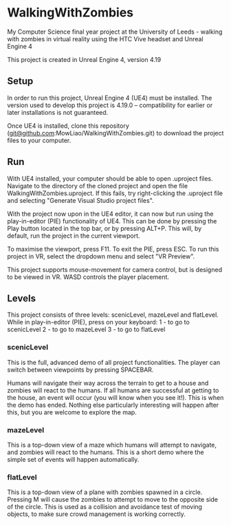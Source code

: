 # WalkingWithZombies
My Computer Science final year project at the University of Leeds - walking with zombies in virtual reality using the HTC Vive headset and Unreal Engine 4

This project is created in Unreal Engine 4, version 4.19

## Setup

In order to run this project, Unreal Engine 4 (UE4) must be installed. The version used to develop this project is 4.19.0 – compatibility for earlier or later installations is not guaranteed.

Once UE4 is installed, clone this repository (git@github.com:MowLiao/WalkingWithZombies.git) to download the project files to your computer.

## Run

With UE4 installed, your computer should be able to open .uproject files. Navigate to the directory of the cloned project and open the file WalkingWithZombies.uproject. If this fails, try right-clicking the .uproject file and selecting "Generate Visual Studio project files".

With the project now upon in the UE4 editor, it can now but run using the play-in-editor (PIE) functionality of UE4. This can be done by pressing the Play button located in the top bar, or by pressing ALT+P. This will, by default, run the project in the current viewport. 

To maximise the viewport, press F11. 
To exit the PIE, press ESC.
To run this project in VR, select the dropdown menu and select "VR Preview".

This project supports mouse-movement for camera control, but is designed to be viewed in VR.
WASD controls the player placement.

## Levels

This project consists of three levels: scenicLevel, mazeLevel and flatLevel. While in play-in-editor (PIE), press on your keyboard:
1 - to go to scenicLevel
2 - to go to mazeLevel
3 - to go to flatLevel

### scenicLevel

This is the full, advanced demo of all project functionalities. The player can switch between viewpoints by pressing SPACEBAR.

Humans will navigate their way across the terrain to get to a house and zombies will react to the humans. If all humans are successful at getting to the house, an event will occur (you will know when you see it!). This is when the demo has ended. Nothing else particularly interesting will happen after this, but you are welcome to explore the map.

### mazeLevel

This is a top-down view of a maze which humans will attempt to navigate, and zombies will react to the humans. This is a short demo where the simple set of events will happen automatically. 

### flatLevel

This is a top-down view of a plane with zombies spawned in a circle. Pressing M will cause the zombies to attempt to move to the opposite side of the circle. This is used as a collision and avoidance test of moving objects, to make sure crowd management is working correctly.
